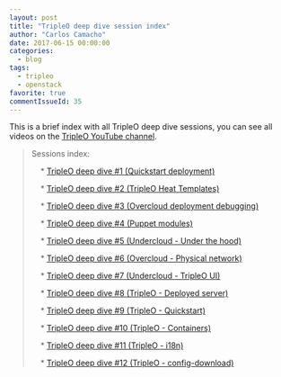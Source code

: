 ```yaml
---
layout: post
title: "TripleO deep dive session index"
author: "Carlos Camacho"
date: 2017-06-15 00:00:00
categories:
  - blog
tags:
  - tripleo
  - openstack
favorite: true
commentIssueId: 35
---
```


This is a brief index with all TripleO deep dive sessions,
you can see all videos on the
[TripleO YouTube channel](https://www.youtube.com/channel/UCNGDxZGwUELpgaBoLvABsTA/).


> Sessions index:
>
> &nbsp;&nbsp;&nbsp; * [TripleO deep dive #1 (Quickstart deployment)](http://www.anstack.com/blog/2016/07/11/tripleo-deep-dive-session-1.html)
>
> &nbsp;&nbsp;&nbsp; * [TripleO deep dive #2 (TripleO Heat Templates)](http://www.anstack.com/blog/2016/07/18/tripleo-deep-dive-session-2.html)
>
> &nbsp;&nbsp;&nbsp; * [TripleO deep dive #3 (Overcloud deployment debugging)](http://www.anstack.com/blog/2016/07/22/tripleo-deep-dive-session-3.html)
>
> &nbsp;&nbsp;&nbsp; * [TripleO deep dive #4 (Puppet modules)](http://www.anstack.com/blog/2016/08/01/tripleo-deep-dive-session-4.html)
>
> &nbsp;&nbsp;&nbsp; * [TripleO deep dive #5 (Undercloud - Under the hood)](http://www.anstack.com/blog/2016/08/05/tripleo-deep-dive-session-5.html)
>
> &nbsp;&nbsp;&nbsp; * [TripleO deep dive #6 (Overcloud - Physical network)](http://www.anstack.com/blog/2016/08/15/tripleo-deep-dive-session-6.html)
>
> &nbsp;&nbsp;&nbsp; * [TripleO deep dive #7 (Undercloud - TripleO UI)](http://www.anstack.com/blog/2017/01/16/tripleo-deep-dive-session-7.html)
>
> &nbsp;&nbsp;&nbsp; * [TripleO deep dive #8 (TripleO - Deployed server)](http://www.anstack.com/blog/2017/05/04/tripleo-deep-dive-session-8.html)
>
> &nbsp;&nbsp;&nbsp; * [TripleO deep dive #9 (TripleO - Quickstart)](http://www.anstack.com/blog/2017/05/05/tripleo-deep-dive-session-9.html)
>
> &nbsp;&nbsp;&nbsp; * [TripleO deep dive #10 (TripleO - Containers)](http://www.anstack.com/blog/2017/06/15/tripleo-deep-dive-session-10.html)
>
> &nbsp;&nbsp;&nbsp; * [TripleO deep dive #11 (TripleO - i18n)](http://www.anstack.com/blog/2017/07/07/tripleo-deep-dive-session-11.html)
>
> &nbsp;&nbsp;&nbsp; * [TripleO deep dive #12 (TripleO - config-download)](http://www.anstack.com/blog/2018/02/23/tripleo-deep-dive-session-12.html)
